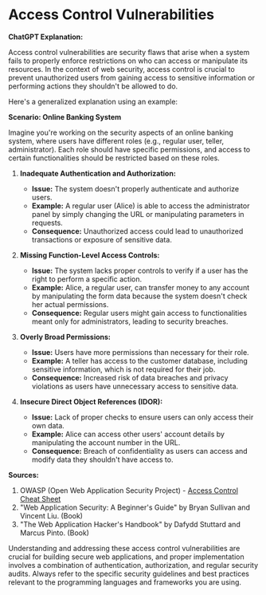<h1>Access Control Vulnerabilities</h1>

**ChatGPT Explanation:**

Access control vulnerabilities are security flaws that arise when a system fails to properly enforce restrictions on who can access or manipulate its resources. In the context of web security, access control is crucial to prevent unauthorized users from gaining access to sensitive information or performing actions they shouldn't be allowed to do.

Here's a generalized explanation using an example:

**Scenario: Online Banking System**

Imagine you're working on the security aspects of an online banking system, where users have different roles (e.g., regular user, teller, administrator). Each role should have specific permissions, and access to certain functionalities should be restricted based on these roles.

1. **Inadequate Authentication and Authorization:**
   - **Issue:** The system doesn't properly authenticate and authorize users.
   - **Example:** A regular user (Alice) is able to access the administrator panel by simply changing the URL or manipulating parameters in requests.
   - **Consequence:** Unauthorized access could lead to unauthorized transactions or exposure of sensitive data.

2. **Missing Function-Level Access Controls:**
   - **Issue:** The system lacks proper controls to verify if a user has the right to perform a specific action.
   - **Example:** Alice, a regular user, can transfer money to any account by manipulating the form data because the system doesn't check her actual permissions.
   - **Consequence:** Regular users might gain access to functionalities meant only for administrators, leading to security breaches.

3. **Overly Broad Permissions:**
   - **Issue:** Users have more permissions than necessary for their role.
   - **Example:** A teller has access to the customer database, including sensitive information, which is not required for their job.
   - **Consequence:** Increased risk of data breaches and privacy violations as users have unnecessary access to sensitive data.

4. **Insecure Direct Object References (IDOR):**
   - **Issue:** Lack of proper checks to ensure users can only access their own data.
   - **Example:** Alice can access other users' account details by manipulating the account number in the URL.
   - **Consequence:** Breach of confidentiality as users can access and modify data they shouldn't have access to.

**Sources:**
1. OWASP (Open Web Application Security Project) - [Access Control Cheat Sheet](https://cheatsheetseries.owasp.org/cheatsheets/Access_Control_Cheat_Sheet.html)
2. "Web Application Security: A Beginner's Guide" by Bryan Sullivan and Vincent Liu. (Book)
3. "The Web Application Hacker's Handbook" by Dafydd Stuttard and Marcus Pinto. (Book)

Understanding and addressing these access control vulnerabilities are crucial for building secure web applications, and proper implementation involves a combination of authentication, authorization, and regular security audits. Always refer to the specific security guidelines and best practices relevant to the programming languages and frameworks you are using.
